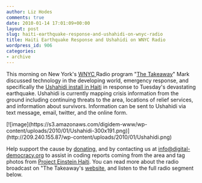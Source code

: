 ```yaml
---
author: Liz Hodes
comments: true
date: 2010-01-14 17:01:09+00:00
layout: post
slug: haiti-earthquake-response-and-ushahidi-on-wnyc-radio
title: Haiti Earthquake Response and Ushahidi on WNYC Radio
wordpress_id: 906
categories:
- archive
---
```


This morning on New York's [WNYC ](http://www.wnyc.org/)Radio program "[The Takeaway](http://www.thetakeaway.org/)" Mark discussed technology in the developing world, emergency response, and specifically the [Ushahidi install in Haiti](http://haiti.ushahidi.com/) in response to Tuesday's devastating earthquake. Ushahidi is currently mapping crisis information from the ground including continuing threats to the area, locations of relief services, and information about survivors. Information can be sent to Ushahidi via text message, email, twitter, and the online form.

<caption id="attachment_910" align="alignleft" width="300" caption="Ushahidi's real time map of the crisis at Ushahidi.com">[![image](https://s3.amazonaws.com/digidem-www/wp-content/uploads/2010/01/Ushahidi-300x191.png)](http://209.240.155.87/wp-content/uploads/2010/01/Ushahidi.png)</caption>

Help support the cause by [donating](http://www.redcross.org/portal/site/en/menuitem.94aae335470e233f6cf911df43181aa0/?vgnextoid=15c0c5a210826210VgnVCM10000089f0870aRCRD), and by contacting us at info@digital-democracy.org to assist in coding reports coming from the area and tag photos from [Project Einstein Haiti](http://www.digital-democracy.org/2010/01/07/introducing-project-einstein-haiti/). You can read more about the radio broadcast on "The Takeaway's [website](http://www.thetakeaway.org/2010/jan/14/inventions-saving-world/), and listen to the full radio segment below.


